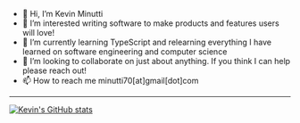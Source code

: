 - 👋 Hi, I’m Kevin Minutti
- 👀 I’m interested writing software to make products and features users will love! 
- 🌱 I’m currently learning TypeScript and relearning everything I have learned on software engineering and computer science
- 🙏 I’m looking to collaborate on just about anything. If you think I can help please reach out!
- 📫 How to reach me minutti70[at]gmail[dot]com

---

[![Kevin's GitHub stats](https://github-readme-stats.vercel.app/api?username=k-minutti)](https://github.com/k-minutti/github-readme-stats)
